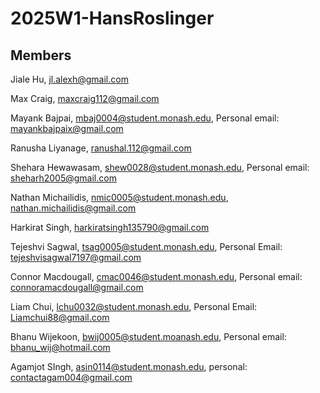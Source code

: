 # 2025W1-HansRoslinger

## Members

Jiale Hu, jl.alexh@gmail.com

Max Craig, maxcraig112@gmail.com

Mayank Bajpai, mbaj0004@student.monash.edu, Personal email: mayankbajpaix@gmail.com

Ranusha Liyanage, ranushal.112@gmail.com

Shehara Hewawasam, shew0028@student.monash.edu, Personal email: sheharh2005@gmail.com

Nathan Michailidis, nmic0005@student.monash.edu, nathan.michailidis@gmail.com

Harkirat Singh, harkiratsingh135790@gmail.com

Tejeshvi Sagwal, tsag0005@student.monash.edu, Personal Email: tejeshvisagwal7197@gmail.com

Connor Macdougall, cmac0046@student.monash.edu, Personal email: connoramacdougall@gmail.com

Liam Chui, lchu0032@student.monash.edu, Personal Email: Liamchui88@gmail.com

Bhanu Wijekoon, bwij0005@student.moanash.edu, Personal email: bhanu_wij@hotmail.com

Agamjot SIngh, asin0114@student.monash.edu, personal: contactagam004@gmail.com